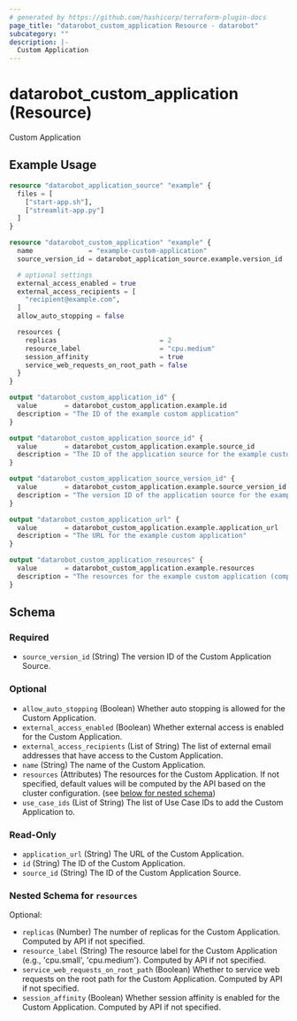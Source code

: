 ```yaml
---
# generated by https://github.com/hashicorp/terraform-plugin-docs
page_title: "datarobot_custom_application Resource - datarobot"
subcategory: ""
description: |-
  Custom Application
---
```


# datarobot_custom_application (Resource)

Custom Application

## Example Usage

```terraform
resource "datarobot_application_source" "example" {
  files = [
    ["start-app.sh"],
    ["streamlit-app.py"]
  ]
}

resource "datarobot_custom_application" "example" {
  name              = "example-custom-application"
  source_version_id = datarobot_application_source.example.version_id

  # optional settings
  external_access_enabled = true
  external_access_recipients = [
    "recipient@example.com",
  ]
  allow_auto_stopping = false

  resources {
    replicas                          = 2
    resource_label                    = "cpu.medium"
    session_affinity                  = true
    service_web_requests_on_root_path = false
  }
}

output "datarobot_custom_application_id" {
  value       = datarobot_custom_application.example.id
  description = "The ID of the example custom application"
}

output "datarobot_custom_application_source_id" {
  value       = datarobot_custom_application.example.source_id
  description = "The ID of the application source for the example custom application"
}

output "datarobot_custom_application_source_version_id" {
  value       = datarobot_custom_application.example.source_version_id
  description = "The version ID of the application source for the example custom application"
}

output "datarobot_custom_application_url" {
  value       = datarobot_custom_application.example.application_url
  description = "The URL for the example custom application"
}

output "datarobot_custom_application_resources" {
  value       = datarobot_custom_application.example.resources
  description = "The resources for the example custom application (computed by API if not specified)"
}
```

<!-- schema generated by tfplugindocs -->
## Schema

### Required

- `source_version_id` (String) The version ID of the Custom Application Source.

### Optional

- `allow_auto_stopping` (Boolean) Whether auto stopping is allowed for the Custom Application.
- `external_access_enabled` (Boolean) Whether external access is enabled for the Custom Application.
- `external_access_recipients` (List of String) The list of external email addresses that have access to the Custom Application.
- `name` (String) The name of the Custom Application.
- `resources` (Attributes) The resources for the Custom Application. If not specified, default values will be computed by the API based on the cluster configuration. (see [below for nested schema](#nestedatt--resources))
- `use_case_ids` (List of String) The list of Use Case IDs to add the Custom Application to.

### Read-Only

- `application_url` (String) The URL of the Custom Application.
- `id` (String) The ID of the Custom Application.
- `source_id` (String) The ID of the Custom Application Source.

<a id="nestedatt--resources"></a>
### Nested Schema for `resources`

Optional:

- `replicas` (Number) The number of replicas for the Custom Application. Computed by API if not specified.
- `resource_label` (String) The resource label for the Custom Application (e.g., 'cpu.small', 'cpu.medium'). Computed by API if not specified.
- `service_web_requests_on_root_path` (Boolean) Whether to service web requests on the root path for the Custom Application. Computed by API if not specified.
- `session_affinity` (Boolean) Whether session affinity is enabled for the Custom Application. Computed by API if not specified.

